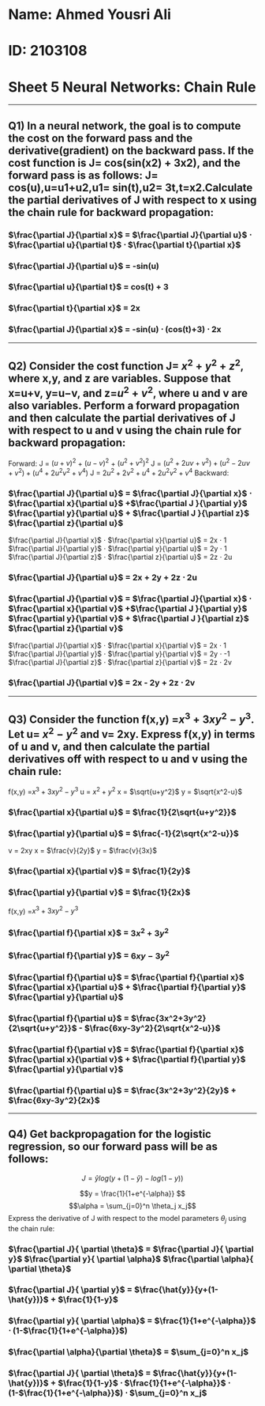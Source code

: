 # Name: Ahmed Yousri Ali
# ID: 2103108
# Sheet 5 Neural Networks: Chain Rule

---
## Q1) In a neural network, the goal is to compute the cost on the forward pass and the derivative(gradient) on the backward pass. If the cost function is J= cos(sin(x2) + 3x2), and the forward pass is as follows: J= cos(u),u=u1+u2,u1= sin(t),u2= 3t,t=x2.Calculate the partial derivatives of J with respect to x using the chain rule for backward propagation:

### $\frac{\partial J}{\partial x}$ = $\frac{\partial J}{\partial u}$ $\cdot$  $\frac{\partial u}{\partial t}$ $\cdot$ $\frac{\partial t}{\partial x}$
### $\frac{\partial J}{\partial u}$ = -sin(u)
### $\frac{\partial u}{\partial t}$ = cos(t) + 3
### $\frac{\partial t}{\partial x}$ = 2x
### $\frac{\partial J}{\partial x}$ = -sin(u) $\cdot$ (cos(t)+3) $\cdot$ 2x

---
## Q2) Consider the cost function J= $x^2+y^2+z^2$, where x,y, and z are variables. Suppose that x=u+v, y=u−v, and z=$u^2+v^2$, where u and v are also variables. Perform a forward propagation and then calculate the partial derivatives of J with respect to u and v using the chain rule for backward propagation:

Forward: 
J = $(u+v)^2$ + $(u-v)^2$ + $(u^2+v^2)^2$ 
J = $(u^2 + 2uv + v^2) + (u^2-2uv+v^2) + (u^4+2u^2v^2+v^4)$
J = $2u^2 + 2v^2+u^4+2u^2v^2+v^4$ 
Backward: 
### $\frac{\partial J}{\partial u}$ = $\frac{\partial J}{\partial x}$ $\cdot$  $\frac{\partial x}{\partial u}$ +$\frac{\partial J }{\partial y}$ $\frac{\partial y}{\partial u}$ + $\frac{\partial J }{\partial z}$ $\frac{\partial z}{\partial u}$
$\frac{\partial J}{\partial x}$ $\cdot$  $\frac{\partial x}{\partial u}$ = 2x $\cdot$ 1
$\frac{\partial J}{\partial y}$ $\cdot$  $\frac{\partial y}{\partial u}$ = 2y $\cdot$ 1
$\frac{\partial J}{\partial z}$ $\cdot$  $\frac{\partial z}{\partial u}$ = 2z $\cdot$ 2u
### $\frac{\partial J}{\partial u}$ = 2x + 2y + 2z $\cdot$ 2u
### $\frac{\partial J}{\partial v}$ = $\frac{\partial J}{\partial x}$ $\cdot$  $\frac{\partial x}{\partial v}$ +$\frac{\partial J }{\partial y}$ $\frac{\partial y}{\partial v}$ + $\frac{\partial J }{\partial z}$ $\frac{\partial z}{\partial v}$
$\frac{\partial J}{\partial x}$ $\cdot$  $\frac{\partial x}{\partial v}$ = 2x $\cdot$ 1
$\frac{\partial J}{\partial y}$ $\cdot$  $\frac{\partial y}{\partial v}$ = 2y $\cdot$ -1
$\frac{\partial J}{\partial z}$ $\cdot$  $\frac{\partial z}{\partial v}$ = 2z $\cdot$ 2v
### $\frac{\partial J}{\partial v}$ = 2x - 2y + 2z $\cdot$ 2v

---

## Q3) Consider the function f(x,y) =$x^3+ 3xy^2−y^3$. Let u= $x^2−y^2$ and v= 2xy. Express f(x,y) in terms of u and v, and then calculate the partial derivatives off with respect to u and v using the chain rule:

f(x,y) =$x^3+ 3xy^2−y^3$
u = $x^2+y^2$
x = $\sqrt{u+y^2}$ 
y = $\sqrt{x^2-u}$
### $\frac{\partial x}{\partial u}$ = $\frac{1}{2\sqrt{u+y^2}}$ 
### $\frac{\partial y}{\partial u}$ = $\frac{-1}{2\sqrt{x^2-u}}$ 
v = 2xy
x = $\frac{v}{2y}$
y = $\frac{v}{3x}$
### $\frac{\partial x}{\partial v}$ =  $\frac{1}{2y}$
### $\frac{\partial y}{\partial v}$ =  $\frac{1}{2x}$
f(x,y) =$x^3+ 3xy^2−y^3$
### $\frac{\partial f}{\partial x}$ =  $3x^2+3y^2$
### $\frac{\partial f}{\partial y}$ =  $6xy-3y^2$
### $\frac{\partial f}{\partial u}$ =  $\frac{\partial f}{\partial x}$ $\frac{\partial x}{\partial u}$ + $\frac{\partial f}{\partial y}$ $\frac{\partial y}{\partial u}$
### $\frac{\partial f}{\partial u}$ = $\frac{3x^2+3y^2}{2\sqrt{u+y^2}}$ - $\frac{6xy-3y^2}{2\sqrt{x^2-u}}$
### $\frac{\partial f}{\partial v}$ =  $\frac{\partial f}{\partial x}$ $\frac{\partial x}{\partial v}$ + $\frac{\partial f}{\partial y}$ $\frac{\partial y}{\partial v}$
### $\frac{\partial f}{\partial u}$ = $\frac{3x^2+3y^2}{2y}$ + $\frac{6xy-3y^2}{2x}$

---
## Q4) Get backpropagation for the logistic regression, so our forward pass will be as follows:
$$J = \hat{y}log(y+(1-\hat{y})-log(1-y)) $$

$$y = \frac{1}{1+e^{-\alpha}} $$
$$\alpha = \sum_{j=0}^n \theta_j x_j$$
Express the derivative of J with respect to the model parameters $\theta_j$  using the chain rule:
### $\frac{\partial J}{ \partial \theta}$ = $\frac{\partial J}{ \partial y}$ $\frac{\partial y}{ \partial \alpha}$ $\frac{\partial \alpha}{ \partial \theta}$ 
### $\frac{\partial J}{ \partial y}$ = $\frac{\hat{y}}{y+(1-\hat{y})}$ + $\frac{1}{1-y}$
### $\frac{\partial y}{ \partial \alpha}$ = $\frac{1}{1+e^{-\alpha}}$  $\cdot$ (1-$\frac{1}{1+e^{-\alpha}}$)
### $\frac{\partial \alpha}{\partial \theta}$ = $\sum_{j=0}^n x_j$ 
### $\frac{\partial J}{ \partial \theta}$ = $\frac{\hat{y}}{y+(1-\hat{y})}$ + $\frac{1}{1-y}$ $\cdot$ $\frac{1}{1+e^{-\alpha}}$  $\cdot$ (1-$\frac{1}{1+e^{-\alpha}}$) $\cdot$ $\sum_{j=0}^n x_j$  

